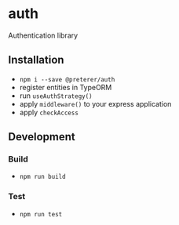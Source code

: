# auth

Authentication library

## Installation

- `npm i --save @preterer/auth`
- register entities in TypeORM
- run `useAuthStrategy()`
- apply `middleware()` to your express application
- apply `checkAccess`

## Development

### Build

- `npm run build`

### Test

- `npm run test`
